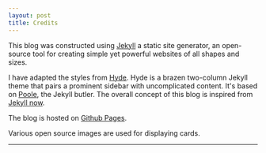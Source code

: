 ```yaml
---
layout: post
title: Credits
---
```


This blog was constructed using [Jekyll](http://jekyllrb.com) a static site generator, an open-source tool for creating simple yet powerful websites of all shapes and sizes.

I have adapted the styles from [Hyde](https://github.com/poole/hyde). Hyde is a brazen two-column Jekyll theme that pairs a prominent sidebar with uncomplicated content. It's based on [Poole](http://getpoole.com), the Jekyll butler. The overall concept of this blog is inspired from [Jekyll now](https://github.com/barryclark/jekyll-now).

The blog is hosted on [Github Pages](https://pages.github.com/).

Various open source images are used for displaying cards.

----